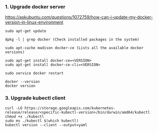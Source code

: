 ### 1. Upgrade docker server

https://askubuntu.com/questions/1072759/how-can-i-update-my-docker-version-in-linux-environment
```shell
sudo apt-get update

dpkg -l | grep docker (Check installed packages in the system)

sudo apt-cache madison docker-ce (Lists all the available docker versions)

sudo apt-get install docker-ce=<VERSION>
sudo apt-get install docker-ce-cli=<VERSION>

sudo service docker restart

docker --version
docker version
```


### 3. Upgrade kubectl client

```shell
curl -LO https://storage.googleapis.com/kubernetes-release/release/<specific-kubectl-version>/bin/darwin/amd64/kubectl
chmod +x ./kubectl
sudo mv ./kubectl $(which kubectl)
kubectl version --client --output=yaml
```